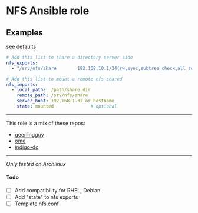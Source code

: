 # NFS Ansible role

## Examples
[see defaults](https://github.com/lunics/ansible_role_nfs/blob/main/defaults/main.yml)
```yaml
# Add this list to share a directory server side
nfs_exports:
  - "/srv/nfs/share        192.168.10.1/24(rw,sync,subtree_check,all_squash)"

# Add this list to mount a remote nfs shared
nfs_imports:
  - local_path:  /path/share_dir
    remote_path: /srv/nfs/share
    server_host: 192.168.1.32 or hostname
    state: mounted              # optional
```
---
This role is a mix of these repos:
- [geerlingguy](https://github.com/geerlingguy/ansible-role-nfs)
- [ome](https://github.com/ome/ansible-role-nfs-mount)
- [indigo-dc](https://github.com/indigo-dc/ansible-role-nfs)
---
*Only tested on Archlinux*
#### Todo
- [ ] Add compatibility for RHEL, Debian
- [ ] Add "state" to nfs exports
- [ ] Template nfs.conf
